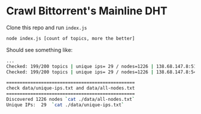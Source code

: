 # Crawl Bittorrent's Mainline DHT

Clone this repo and run `index.js`

```bash
node index.js [count of topics, more the better]
```

Should see something like:

```bash
...
Checked: 199/200 topics | unique ips= 29 / nodes=1226 | 138.68.147.8:51516
Checked: 199/200 topics | unique ips= 29 / nodes=1226 | 138.68.147.8:54813

================================================
check data/unique-ips.txt and data/all-nodes.txt
================================================
Discovered 1226 nodes `cat ./data/all-nodes.txt`
Unique IPs:  29  `cat ./data/unique-ips.txt`
```
